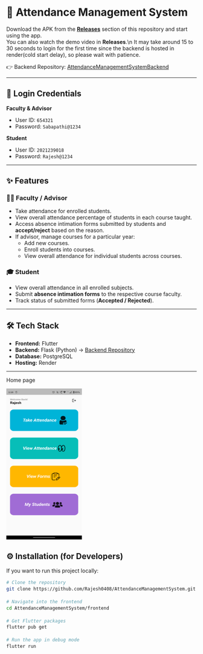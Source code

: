 # 📘 Attendance Management System

Download the APK from the **[Releases](https://github.com/Rajesh0408/AttendanceManagementSystem/releases/tag/v1.0.0)** section of this repository and start using the app.  
You can also watch the demo video in **Releases**.\n
It may take around 15 to 30 seconds to login for the first time since the backend is hosted in render(cold start delay), so please wait with patience.

👉 Backend Repository: [AttendanceManagementSystemBackend](https://github.com/Rajesh0408/AttendanceManagementSystemBackend)

---

## 🔑 Login Credentials

**Faculty & Advisor**  
- User ID: `654321`  
- Password: `Sabapathi@1234`  

**Student**  
- User ID: `2021239018`  
- Password: `Rajesh@1234`  

---

## ✨ Features

### 👨‍🏫 Faculty / Advisor
- Take attendance for enrolled students.  
- View overall attendance percentage of students in each course taught.  
- Access absence intimation forms submitted by students and **accept/reject** based on the reason.  
- If advisor, manage courses for a particular year:
  - Add new courses.  
  - Enroll students into courses.  
  - View overall attendance for individual students across courses.  

### 🎓 Student
- View overall attendance in all enrolled subjects.  
- Submit **absence intimation forms** to the respective course faculty.  
- Track status of submitted forms (**Accepted / Rejected**).  

---

## 🛠 Tech Stack
- **Frontend:** Flutter  
- **Backend:** Flask (Python) → [Backend Repository](https://github.com/Rajesh0408/AttendanceManagementSystemBackend)  
- **Database:** PostgreSQL  
- **Hosting:** Render  

---

Home page

<img src="lib/assets/images/home.png" width=200 height=400>

## ⚙️ Installation (for Developers)

If you want to run this project locally:

```bash
# Clone the repository
git clone https://github.com/Rajesh0408/AttendanceManagementSystem.git

# Navigate into the frontend
cd AttendanceManagementSystem/frontend

# Get Flutter packages
flutter pub get

# Run the app in debug mode
flutter run

